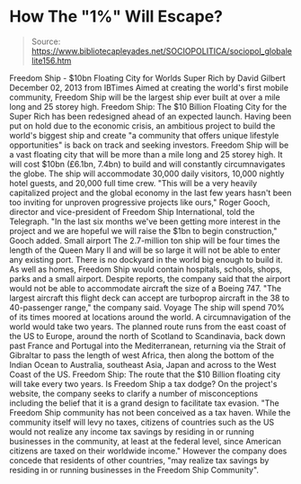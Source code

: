 # How The "1%" Will Escape?

> Source: https://www.bibliotecapleyades.net/SOCIOPOLITICA/sociopol_globalelite156.htm

Freedom Ship - $10bn Floating City for Worlds
Super Rich
by David Gilbert
December 02, 2013
from
IBTimes
Aimed at creating the world's first mobile
community,
Freedom Ship will be the largest ship ever
built
at over a mile long and 25 storey high.
Freedom Ship:
The $10 Billion Floating
City for the Super Rich has been redesigned ahead of an expected launch.
Having been put on hold due to the economic
crisis, an ambitious project to build the world's biggest ship and
create "a community that offers unique lifestyle opportunities" is back
on track and seeking investors.
Freedom Ship will be a vast floating city
that will be more than a mile long and 25 storey high. It will cost
$10bn (£6.1bn, 7.4bn) to build and will constantly circumnavigates the
globe.
The ship will accommodate 30,000 daily
visitors, 10,000 nightly hotel guests, and 20,000 full time crew.
"This will be a very heavily capitalized
project and the global economy in the last few years hasn't been too
inviting for unproven progressive projects like ours," Roger Gooch,
director and vice-president of Freedom Ship International, told the
Telegraph.
"In the last six months we've been
getting more interest in the project and we are hopeful we will
raise the $1bn to begin construction," Gooch added.
Small airport
The 2.7-million ton ship will be four times
the length of the Queen Mary II and will be so large it will not be able
to enter any existing port. There is no dockyard in the world big enough
to build it.
As well as homes, Freedom Ship would contain
hospitals, schools, shops, parks and a small airport.
Despite reports, the company said that the
airport would not be able to accommodate aircraft the size of a Boeing
747.
"The largest aircraft this flight deck
can accept are turboprop aircraft in the 38 to 40-passenger range,"
the company said.
Voyage
The ship will spend 70% of its times moored
at locations around the world.
A circumnavigation of the world would take
two years.
The planned route runs from the east coast
of the US to Europe, around the north of Scotland to Scandinavia, back
down past France and Portugal into the Mediterranean, returning via the
Strait of Gibraltar to pass the length of west Africa, then along the
bottom of the Indian Ocean to Australia, southeast Asia, Japan and
across to the West Coast of the US.
Freedom Ship:
The route that the $10
Billion floating city will take every two years.
Is Freedom Ship a tax dodge?
On the project's
website, the company seeks to clarify a
number of misconceptions including the belief that it is a grand design
to facilitate tax evasion.
"The Freedom Ship community has not been
conceived as a tax haven.
While the community itself will levy no
taxes, citizens of countries such as the US would not realize any
income tax savings by residing in or running businesses in the
community, at least at the federal level, since American citizens
are taxed on their worldwide income."
However the company does concede that
residents of other countries,
"may realize tax savings by residing in
or running businesses in the Freedom Ship Community".

